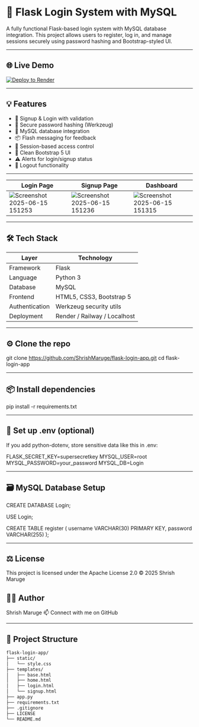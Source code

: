 # 🔐 Flask Login System with MySQL

A fully functional Flask-based login system with MySQL database integration. This project allows users to register, log in, and manage sessions securely using password hashing and Bootstrap-styled UI.

---

## 🌐 Live Demo

[![Deploy to Render](https://img.shields.io/badge/deployed-on--render-success?style=for-the-badge&logo=render)](https://your-deployed-link.onrender.com)

---

## 💡 Features

- 🧾 Signup & Login with validation
- 🔐 Secure password hashing (Werkzeug)
- 💼 MySQL database integration
- 📦 Flash messaging for feedback
- 🧠 Session-based access control
- 🎨 Clean Bootstrap 5 UI
- ⚠️ Alerts for login/signup status
- 🚪 Logout functionality

---
| Login Page                      | Signup Page                       | Dashboard                     |
| ------------------------------- | --------------------------------- | ----------------------------- |
| ![Screenshot 2025-06-15 151253](https://github.com/user-attachments/assets/4a4f66b7-f8ce-4d75-9780-18dfc0aafb0b) | ![Screenshot 2025-06-15 151236](https://github.com/user-attachments/assets/17b80b65-df61-4e89-90c7-6f9f36745118) | ![Screenshot 2025-06-15 151315](https://github.com/user-attachments/assets/45cf36f1-2933-4a50-a814-1258a899efa8) |

---

## 🛠 Tech Stack

| Layer          | Technology                  |
|----------------|------------------------------|
| Framework      | Flask                        |
| Language       | Python 3                     |
| Database       | MySQL                        |
| Frontend       | HTML5, CSS3, Bootstrap 5     |
| Authentication | Werkzeug security utils      |
| Deployment     | Render / Railway / Localhost |

---

## ⚙️ Clone the repo

git clone https://github.com/ShrishMaruge/flask-login-app.git
cd flask-login-app

---

## 📦 Install dependencies

pip install -r requirements.txt

---
## 🔐 Set up .env (optional)
If you add python-dotenv, store sensitive data like this in .env:

FLASK_SECRET_KEY=supersecretkey
MYSQL_USER=root
MYSQL_PASSWORD=your_password
MYSQL_DB=Login

---

## 🗃️ MySQL Database Setup

CREATE DATABASE Login;

USE Login;

CREATE TABLE register (
    username VARCHAR(30) PRIMARY KEY,
    password VARCHAR(255)
);

---
## ⚖️ License
This project is licensed under the Apache License 2.0
© 2025 Shrish Maruge

## 🙋‍♂️ Author
Shrish Maruge
📫 Connect with me on GitHub

---

## 📂 Project Structure

```bash
flask-login-app/
├── static/
│   └── style.css
├── templates/
│   ├── base.html
│   ├── home.html
│   ├── login.html
│   └── signup.html
├── app.py
├── requirements.txt
├── .gitignore
├── LICENSE
└── README.md


